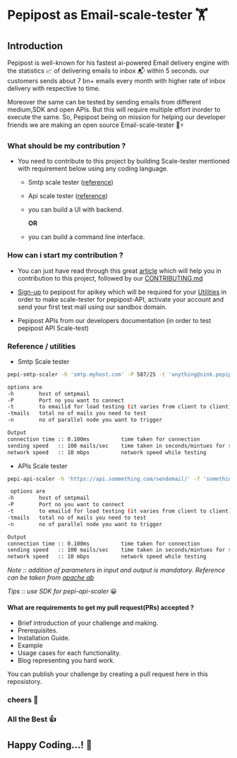 # Pepipost as Email-scale-tester 🏋 

## Introduction 
  
   Pepipost is well-known for his fastest ai-powered Email delivery engine with the statistics :chart_with_upwards_trend: of delivering emails to inbox :mailbox_with_mail: within 5 seconds. our customers sends about 7 bn+ emails every month with higher rate of inbox delivery with respective to time. 
  
   Moreover the same can be tested by sending emails from different medium,SDK and open APIs. But this will require multiple effort  inorder to execute the same. So, Pepipost being on mission for helping our developer friends we are making an open source Email-scale-tester :email::zap: 
  
### What should be my contribution  ?

  * You need to contribute to this project by building Scale-tester mentioned with requirement below using any coding language.
    
    * Smtp scale tester ([reference](#utilities))
    
    * Api scale tester ([reference](#utilities))
    
    * you can build a UI with backend.
    
      **OR**
    
    * you can build a command line interface.
    
   
### How can i start my contribution ?

  * You can just have read through this great [article](https://akrabat.com/the-beginners-guide-to-contributing-to-a-github-project/) which will help you in contribution to this project, followed by our [CONTRIBUTING.md]()
  
  * [Sign-up]() to pepipost for apikey which will be required for your [Utilities](#utilities) in order to make scale-tester for pepipost-API, activate your account and send your first test mail using our sandbox domain.
  
  * Pepipost APIs from our developers documentation (in order to test pepipost API Scale-test)

<a name="utilities"></a>
### Reference / utilities

  * Smtp Scale tester
  
  ```bash
  pepi-smtp-scaler -h 'smtp.myhost.com' -P 587/25 -t 'anything@sink.pepipost.com' -tmails 10000 -n 5 
  
  options are
  -h        host of smtpmail
  -P        Port no you want to connect
  -t        to emailid for load testing (it varies from client to client)
  -tmails   total no of mails you need to test 
  -n        no of parallel node you want to trigger
  
  Output 
  connection time :: 0.100ms          time taken for connection
  sending speed   :: 100 mails/sec    time taken in seconds/mintues for sending email
  network speed   :: 10 mbps          network speed while testing
  ```
  
  * APIs Scale tester
  
  ```bash
  pepi-api-scaler -h 'https://api.sommething.com/sendemail/' -f 'something@mydomain.com' -t 'anything@sink.pepipost.com' -tmails 100000 -n 10
  
   options are
  -h        host of smtpmail
  -P        Port no you want to connect
  -t        to emailid for load testing (it varies from client to client)
  -tmails   total no of mails you need to test 
  -n        no of parallel node you want to trigger
  
  Output 
  connection time :: 0.100ms          time taken for connection
  sending speed   :: 100 mails/sec    time taken in seconds/mintues for sending email
  network speed   :: 10 mbps          network speed while testing
  
  ```
   *Note :: addition of parameters in input and output is mandatory. Reference can be taken from [apache ab](https://blog.getpolymorph.com/7-tips-for-heavy-load-testing-with-apache-bench-b1127916b7b6)*
   
   *Tips :: use SDK for pepi-api-scaler* :grinning:
 
 #### What are requirements to get my pull request(PRs) accepted ?

  * Brief introduction of your challenge and making.
  * Prerequisites.
  * Installation Guide.
  * Example
  * Usage cases for each functionality.
  * Blog representing you hard work.
  
  You can publish your challenge by creating a pull request here in this reposistory.
  
### cheers :beer:

### All the Best :thumbsup:

## Happy Coding...! :tada:
  

  
  
  
  
   


